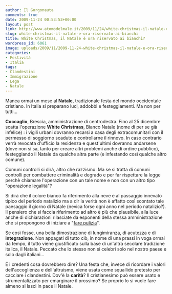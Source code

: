 ```yaml
---
author: Il Gorgonauta
comments: true
date: 2009-11-24 00:53:53+00:00
layout: post
link: http://www.atomodelmale.it/2009/11/24/white-christmas-il-natale-e-ora-riservato-ai-bianchi/
slug: white-christmas-il-natale-e-ora-riservato-ai-bianchi
title: White Christmas, il Natale è ora riservato ai bianchi?
wordpress_id: 6061
image: uploads/2009/11/2009-11-24-white-christmas-il-natale-e-ora-riservato-ai-bianchi.jpg
categories:
- Festività
- Italia
tags:
- Clandestini
- Immigrazione
- Lega
- Natale
---
```


Manca ormai un mese al **Natale**, tradizionale festa del mondo occidentale cristiano. In Italia si preparano luci, addobbi e festeggiamenti. Ma non per tutti...

**Coccaglio**, Brescia, amministrazione di centrodestra. Fino al 25 dicembre scatta l'operazione **White Christmas**, Bianco Natale (nome di per se già infelice) : i vigili urbani dovranno recarsi a casa degli extracomunitari con il permesso di soggiorno scaduto e controllarne il rinnovo. In caso contrario verrà revocata d'ufficio la residenza e quest'ultimi dovranno andarsene (dove non si sa, tanto per creare altri problemi anche di ordine pubblico), festeggiando il Natale da qualche altra parte (e infestando così qualche altro comune).

Comuni controlli si dirà, altro che razzismo. Ma se si tratta di comuni controlli per combattere criminalità e degrado e per far rispettare la legge perchè chiamare l'operazione con un tale nome e non con un altro tipo "operazione legalità"?

Si dirà che il colore bianco fa riferimento alla neve e al passaggio innevato tipico del periodo natalizio ma a dir la verità non è affatto così scontato tale paesaggio il giorno di Natale (nevica forse ogni anno nel periodo natalizio?). Il pensiero che si faccia riferimento ad altro è più che plausibile, alla luce anche di dichiarazioni rilasciate da esponenti della stessa amministrazione che si propongono di iniziare a "[fare pulizia](http://www.repubblica.it/2009/11/sezioni/cronaca/natale-a-coccaglio/natale-a-coccaglio/natale-a-coccaglio.html)".

Se così fosse, una bella dimostrazione di lungimiranza, di acutezza e di **integrazione**. Non appagati di tutto ciò, in nome di una prassi in voga ormai da tempo, il tutto viene giustificato sulla base di un'altra secolare tradizione italica, il Natale. Peccato che lo stesso non si celebri solo nel nostro paese e solo dagli italiani...

E i credenti cosa dovrebbero dire? Una festa che, invece di ricordare i valori dell'accoglienza e dell'altruismo, viene usata come squallido pretesto per cacciare i clandestini. Dov'è la **carità**? Il cristianesimo può essere usato e strumentalizzato per emarginare il prossimo? Se proprio lo si vuole fare almeno si lasci in pace il Natale.

